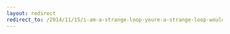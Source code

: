 ```yaml
---
layout: redirect
redirect_to: /2014/11/15/i-am-a-strange-loop-youre-a-strange-loop-wouldnt-ceptr-likely-be-strange-loop-too
---
```

